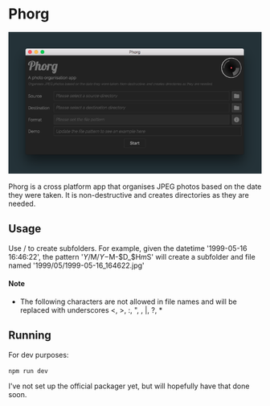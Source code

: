 # Phorg

![Phorg Image](https://github.com/stevenlaidlaw/Phorg/blob/master/screenshot.png)

Phorg is a cross platform app that organises JPEG photos based on the date they were taken. It is non-destructive and creates directories as they are needed.

## Usage

Use / to create subfolders. For example, given the datetime '1999-05-16 16:46:22', the pattern '$Y/$M/$Y-$M-$D_$H$m$S' will create a subfolder and file named '1999/05/1999-05-16_164622.jpg'

#### Note

* The following characters are not allowed in file names and will be replaced with underscores &lt;, &gt;, :, ", \, |, ?, *

## Running

For dev purposes:

`npm run dev`

I've not set up the official packager yet, but will hopefully have that done soon.
